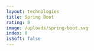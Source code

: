 ```yaml
---
layout: technologies
title: Spring Boot
rating: 8
image: /uploads/spring-boot.svg
index: 0
isSoft: false
---
```

